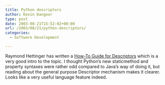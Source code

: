 ```yaml
---
title: Python descriptors
author: Kevin Dangoor
type: post
date: 2003-08-21T15:52:02+00:00
url: /2003/08/21/python-descriptors/
categories:
  - Software Development

---
```

Raymond Hettinger has written a [How-To Guide for Descriptors][1] which is a very good intro to the topic. I thought Python&#8217;s new staticmethod and property syntaxes were rather odd compared to Java&#8217;s way of doing it, but reading about the general purpose Descriptor mechanism makes it clearer. Looks like a very useful language feature indeed.

 [1]: http://users.rcn.com/python/download/Descriptor.htm "How-To Guide for Descriptors"